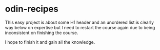 # odin-recipes

This easy project is about some H1 header and an unordered list is clearly way below on expertise but I need to restart the course again due to being inconsistent on finishing the course.

I hope to finish it and gain all the knowledge.
